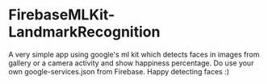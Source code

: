 # FirebaseMLKit-LandmarkRecognition

A very simple app using google's ml kit which detects faces in images from gallery or a camera activity and show happiness percentage. Do use your own google-services.json from Firebase. Happy detecting faces :) 
